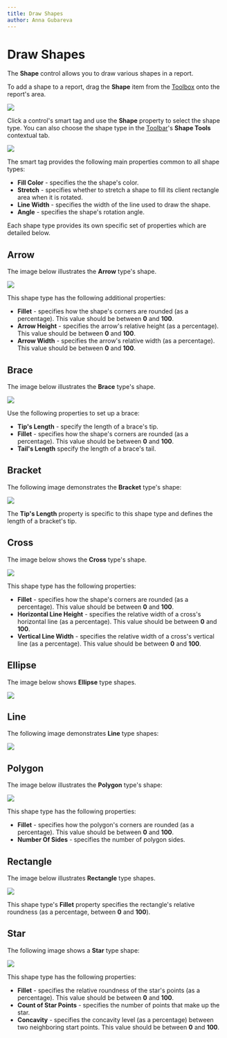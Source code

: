 ```yaml
---
title: Draw Shapes
author: Anna Gubareva
---
```

# Draw Shapes

The **Shape** control allows you to draw various shapes in a report.

To add a shape to a report, drag the **Shape** item from the [Toolbox](../../report-designer-tools/toolbox.md) onto the report's area.

![](../../../../../images/eurd-win-add-shape-control-to-report.png)

Click a control's smart tag and use the **Shape** property to select the shape type. You can also choose the shape type in the [Toolbar](../../report-designer-tools/toolbar.md)'s  **Shape Tools** contextual tab.

![](../../../../../images/eurd-win-shape-control-select-type.png)

The smart tag provides the following main properties common to all shape types:

* **Fill Color** - specifies the the shape's color.
* **Stretch** - specifies whether to stretch a shape to fill its client rectangle area when it is rotated.
* **Line Width** - specifies the width of the line used to draw the shape.
* **Angle** - specifies the shape's rotation angle.

Each shape type provides its own specific set of properties which are detailed below.


## Arrow
The image below illustrates the **Arrow** type's shape.

![](../../../../../images/eurd-win-shape-control-arrow-type.png)

This shape type has the following additional properties:  

* **Fillet** - specifies how the shape's corners are rounded (as a percentage). This value should be between **0** and **100**.
* **Arrow Height** - specifies the arrow's relative height (as a percentage). This value should be between **0** and **100**.
* **Arrow Width** - specifies the arrow's relative width (as a percentage). This value should be between **0** and **100**.
 

## Brace
The image below illustrates the **Brace** type's shape.

![](../../../../../images/eurd-win-shape-control-brace-type.png)

Use the following properties to set up a brace:

* **Tip's Length** -  specify the length of a brace's tip.
* **Fillet** - specifies how the shape's corners are rounded (as a percentage). This value should be between **0** and **100**.
* **Tail's Length** specify the length of a brace's tail.


## Bracket

The following image demonstrates the **Bracket** type's shape:

![](../../../../../images/eurd-win-shape-control-bracket-type.png)

The **Tip's Length** property is specific to this shape type and defines the length of a bracket's tip.

## Cross

The image below shows the **Cross** type's shape.

![](../../../../../images/eurd-win-shape-control-cross-type.png)

This shape type has the following properties:

* **Fillet** - specifies how the shape's corners are rounded (as a percentage). This value should be between **0** and **100**.
* **Horizontal Line Height** - specifies the relative width of a cross's horizontal line (as a percentage). This value should be between **0** and **100**.
* **Vertical Line Width** - specifies the relative width of a cross's vertical line (as a percentage). This value should be between **0** and **100**.

## Ellipse

The image below shows **Ellipse** type shapes.

![](../../../../../images/eurd-win-shape-control-ellipse-type.png)


## Line

The following image demonstrates **Line** type shapes:

![](../../../../../images/eurd-win-shape-control-line-type.png)


## Polygon

The image below illustrates the **Polygon** type's shape:

![](../../../../../images/eurd-win-shape-control-polygon-type.png)

This shape type has the following properties:

* **Fillet** - specifies how the polygon's corners are rounded (as a percentage). This value should be between **0** and **100**.
* **Number Of Sides** - specifies the number of polygon sides.


## Rectangle

The image below illustrates **Rectangle** type shapes.

![](../../../../../images/eurd-win-shape-control-rectangle-type.png)

This shape type's **Fillet** property specifies the rectangle's relative roundness (as a percentage, between **0** and **100**). 

## Star

The following image shows a **Star** type shape:

![](../../../../../images/eurd-win-shape-control-star-type.png)

This shape type has the following properties:

* **Fillet** - specifies the relative roundness of the star's points (as a percentage). This value should be between **0** and **100**.
* **Count of Star Points** - specifies the number of points that make up the star.
* **Concavity** - specifies the concavity level (as a percentage) between two neighboring start points. This value should be between **0** and **100**.
